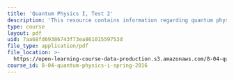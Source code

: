 ```yaml
---
title: 'Quantum Physics I, Test 2'
description: 'This resource contains information regarding quantum physics: Test 2.'
type: course
layout: pdf
uid: 7aa68fd69386743f73ea86101559753d
file_type: application/pdf
file_location: >-
  https://open-learning-course-data-production.s3.amazonaws.com/8-04-quantum-physics-i-spring-2016/7aa68fd69386743f73ea86101559753d_MIT8_04S16_Test2_Fall2015.pdf
course_id: 8-04-quantum-physics-i-spring-2016
---
```

